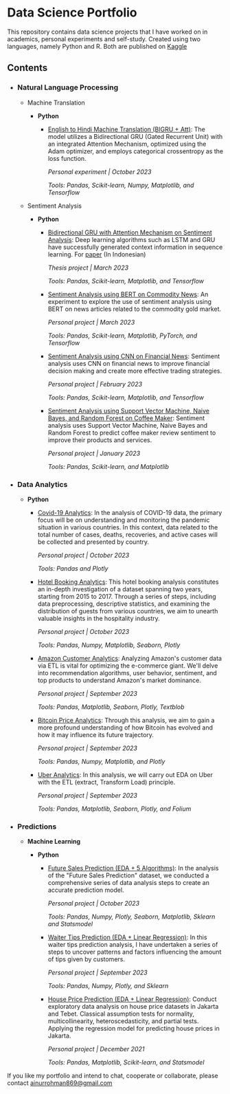 # Data Science Portfolio

This repository contains data science projects that I have worked on in academics, personal experiments and self-study. Created using two languages, namely Python and R. Both are published on [Kaggle](http://kaggle.com/ainurrohmanbwx)

## Contents

- ### Natural Language Processing
  - Machine Translation
     - __Python__
       - [English to Hindi Machine Translation (BIGRU + Att)](https://github.com/kangnurrohman/data-science-portfolio/blob/main/Natural%20Language%20Processing/Machine%20Translation/english-to-hindi-machine-translation-bigru-att.ipynb): The model utilizes a Bidirectional GRU (Gated Recurrent Unit) with an integrated Attention Mechanism, optimized using the Adam optimizer, and employs categorical crossentropy as the loss function.
  
         _Personal experiment | October 2023_

         _Tools: Pandas, Scikit-learn, Numpy, Matplotlib, and Tensorflow_
   
  - Sentiment Analysis
     - __Python__

        - [Bidirectional GRU with Attention Mechanism on Sentiment Analysis](https://github.com/kangnurrohman/data-science-portfolio/blob/main/Natural%20Language%20Processing/Sentiment%20Analysis/bi-gru-with-attention-on-sentiment-analysis.ipynb): Deep learning algorithms such as LSTM and GRU have successfully generated context information in sequence learning. For [paper](http://publikasi.dinus.ac.id/index.php/technoc/article/view/7876) (In Indonesian)

           _Thesis project | March 2023_

           _Tools: Pandas, Scikit-learn, Matplotlib, and Tensorflow_
    
        - [Sentiment Analysis using BERT on Commodity News](https://github.com/kangnurrohman/data-science-portfolio/blob/b8dfb22d4c586dc7057316c4584f5fc14e97ff0a/Natural%20Language%20Processing/Sentiment%20Analysis/sentiment-analysis-using-bert-on-commodity-news.ipynb): An experiment to explore the use of sentiment analysis using BERT on news articles related to the commodity gold market. 

           _Personal project | March 2023_ 

           _Tools: Pandas, Scikit-learn, Matplotlib, PyTorch, and Tensorflow_

        - [Sentiment Analysis using CNN on Financial News](https://github.com/kangnurrohman/data-science-portfolio/blob/b8dfb22d4c586dc7057316c4584f5fc14e97ff0a/Natural%20Language%20Processing/Sentiment%20Analysis/sentiment-analysis-using-cnn-on-financials-news.ipynb): Sentiment analysis uses CNN on financial news to improve financial decision making and create more effective trading strategies.

           _Personal project | February 2023_

           _Tools: Pandas, Scikit-learn, Matplotlib, and Tensorflow_

        - [Sentiment Analysis using Support Vector Machine, Naive Bayes, and Random Forest on Coffee Maker](https://github.com/kangnurrohman/data-science-portfolio/blob/b8dfb22d4c586dc7057316c4584f5fc14e97ff0a/Natural%20Language%20Processing/Sentiment%20Analysis/sentiment-analysis-using-svm-nb-rf-on-coffee-maker.ipynb): Sentiment analysis uses Support Vector Machine, Naive Bayes and Random Forest to predict coffee maker review sentiment to improve their products and services.

           _Personal project | January 2023_

           _Tools: Pandas, Scikit-learn, and Matplotlib_

- ### Data Analytics
  
   - __Python__

      - [Covid-19 Analytics](https://github.com/kangnurrohman/data-science-portfolio/blob/main/Data%20Analytics/covid-19-analytics.ipynb): In the analysis of COVID-19 data, the primary focus will be on understanding and monitoring the pandemic situation in various countries. In this context, data related to the total number of cases, deaths, recoveries, and active cases will be collected and presented by country.

         _Personal project | October 2023_

         _Tools: Pandas and Plotly_

      - [Hotel Booking Analytics](https://github.com/kangnurrohman/data-science-portfolio/blob/main/Data%20Analytics/hotel-booking-analytics.ipynb): This hotel booking analysis constitutes an in-depth investigation of a dataset spanning two years, starting from 2015 to 2017. Through a series of steps, including data preprocessing, descriptive statistics, and examining the distribution of guests from various countries, we aim to unearth valuable insights in the hospitality industry.

         _Personal project | October 2023_

         _Tools: Pandas, Numpy, Matplotlib, Seaborn, Plotly_

      - [Amazon Customer Analytics](https://github.com/kangnurrohman/data-science-portfolio/blob/main/Data%20Analytics/amazon-customer-analytics.ipynb): Analyzing Amazon's customer data via ETL is vital for optimizing the e-commerce giant. We'll delve into recommendation algorithms, user behavior, sentiment, and top products to understand Amazon's market dominance.

         _Personal project | September 2023_

         _Tools: Pandas, Matplotlib, Seaborn, Plotly, Textblob_

      - [Bitcoin Price Analytics](https://github.com/kangnurrohman/data-science-portfolio/blob/main/Data%20Analytics/bitcoin-price-analytics.ipynb): Through this analysis, we aim to gain a more profound understanding of how Bitcoin has evolved and how it may influence its future trajectory.

         _Personal project | September 2023_

         _Tools: Pandas, Numpy, Matplotlib, and Plotly_

      - [Uber Analytics](https://github.com/kangnurrohman/data-science-portfolio/blob/main/Data%20Analytics/uber-analytics.ipynb): In this analysis, we will carry out EDA on Uber with the ETL (extract, Transform Load) principle.

         _Personal project | September 2023_

         _Tools: Pandas, Matplotlib, Seaborn, Plotly, and Folium_

- ### Predictions
   -  __Machine Learning__
      - __Python__
  
         - [Future Sales Prediction (EDA + 5 Algorithms)](https://github.com/kangnurrohman/data-science-portfolio/blob/main/Predictions/Machine%20Learning/future-sales-prediction-eda-5-algorithms.ipynb): In the analysis of the "Future Sales Prediction" dataset, we conducted a comprehensive series of data analysis steps to create an accurate prediction model.

            _Personal project | October 2023_

            _Tools: Pandas, Numpy, Plotly, Seaborn, Matplotlib, Sklearn and Statsmodel_

         - [Waiter Tips Prediction (EDA + Linear Regression)](https://github.com/kangnurrohman/data-science-portfolio/blob/main/Predictions/Machine%20Learning/waiter-tips-prediction-eda-linear-regression.ipynb): In this waiter tips prediction analysis, I have undertaken a series of steps to uncover patterns and factors influencing the amount of tips given by customers.

            _Personal project | September 2023_

            _Tools: Pandas, Numpy, Plotly, and Sklearn_

          - [House Price Prediction (EDA + Linear Regression)](https://github.com/kangnurrohman/data-science-portfolio/blob/main/Predictions/Machine%20Learning/house-price-prediction-eda-linear-regression.ipynb): Conduct exploratory data analysis on house price datasets in Jakarta and Tebet. Classical assumption tests for normality, multicollinearity, heteroscedasticity, and partial tests. Applying the regression model for predicting house prices in Jakarta.

            _Personal project | December 2021_

            _Tools: Pandas, Matplotlib, Scikit-learn, and Statsmodel_
  
If you like my portfolio and intend to chat, cooperate or collaborate, please contact [ainurrohman869@gmail.com](mailto:kangnurrohman@gmail.com)
